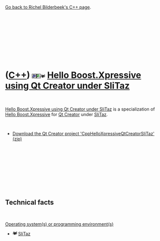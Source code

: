 

[Go back to Richel Bilderbeek's C++ page](Cpp.htm).

 

 

 

 

 

([C++](Cpp.htm)) ![Boost](PicBoost.png)![Qt Creator](PicQtCreator.png)![SliTaz](PicSliTaz.png) [Hello Boost.Xpressive using Qt Creator under SliTaz](CppHelloXpressiveQtCreatorSliTaz.htm)
==========================================================================================================================================================================================

 

[Hello Boost.Xpressive using Qt Creator under
SliTaz](CppHelloXpressiveQtCreatorSliTaz.htm) is a specialization of
[Hello Boost.Xpressive](CppHelloXpressive.htm) for [Qt
Creator](CppQtCreator.htm) under [SliTaz](CppSliTaz.htm).

 

-   [Download the Qt Creator project
    'CppHelloXpressiveQtCreatorSliTaz' (zip)](CppHelloXpressiveQtCreatorSliTaz.htm)

 

 

 

 

 

Technical facts
---------------

 

[Operating system(s) or programming environment(s)](CppOs.htm)

-   ![SliTaz](PicSliTaz.png) [SliTaz](CppSliTaz.htm)

